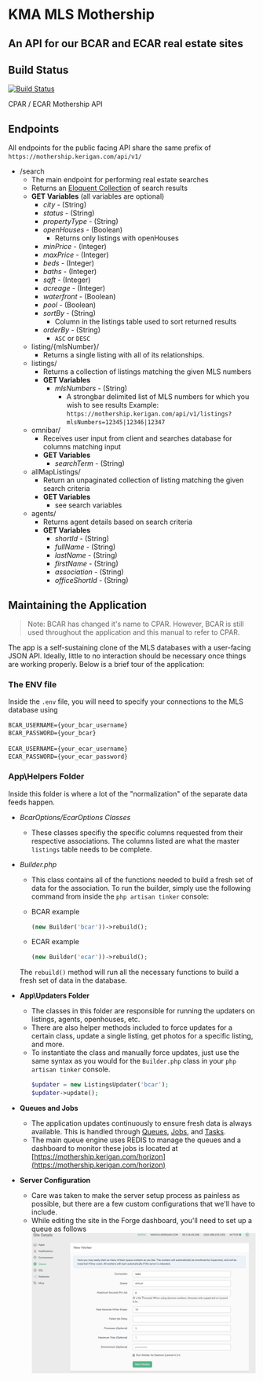 # KMA MLS Mothership

## An API for our BCAR and ECAR real estate sites

## Build Status
[![Build Status](https://travis-ci.org/Doomtickle/mothership.svg?branch=master)](https://travis-ci.org/Doomtickle/mothership)

CPAR / ECAR Mothership API
## Endpoints
All endpoints for the public facing API share the same prefix of
`https://mothership.kerigan.com/api/v1/`
   * /search
	   * The main endpoint for performing real estate searches
       * Returns an [Eloquent Collection](https://laravel.com/docs/5.7/collections) of search results
	   * **GET Variables** (all variables are optional)
		   * *city* - (String)
		   * *status* - (String)
		   * *propertyType* - (String)
		   * *openHouses* - (Boolean)
			   * Returns only listings with openHouses
		   * *minPrice* - (Integer)
           * *maxPrice* - (Integer)
           * *beds* - (Integer)
           * *baths* - (Integer)
           * *sqft* - (Integer)
           * *acreage* - (Integer)
           * *waterfront* - (Boolean)
           * *pool* - (Boolean)
           * *sortBy* - (String)
                * Column in the listings table used to sort returned results
           * *orderBy* - (String)
                * `ASC` or `DESC`
        * listing/{mlsNumber}/
            * Returns a single listing with all of its relationships.
        * listings/
            * Returns a collection of listings matching the given MLS numbers
            * **GET Variables**
                * *mlsNumbers* - (String)
                    * A strongbar delimited list of MLS numbers for which you wish to see results
                    Example:
                        `https://mothership.kerigan.com/api/v1/listings?mlsNumbers=12345|12346|12347`
        * omnibar/
            * Receives user input from client and searches database for columns matching input
            * **GET Variables**
                * *searchTerm* - (String)
        * allMapListings/
            * Return an unpaginated collection of listing matching the given search criteria
            * **GET Variables**
                * see search variables
        * agents/
            * Returns agent details based on search criteria
            * **GET Variables**
                * *shortId* - (String)
                * *fullName* - (String)
                * *lastName* - (String)
                * *firstName* - (String)
                * *association* - (String)
                * *officeShortId* - (String)

## Maintaining the Application

> Note: BCAR has changed it's name to CPAR. However, BCAR is still used throughout the application and this manual to refer to CPAR.

The app is a self-sustaining clone of the MLS databases with a user-facing JSON API. Ideally, little to no interaction should be necessary once things are working properly. Below is a brief tour of the application:

### The ENV file
Inside the `.env` file, you will need to specify your connections to the MLS database using
```
BCAR_USERNAME={your_bcar_username}
BCAR_PASSWORD={your_bcar}

ECAR_USERNAME={your_ecar_username}
ECAR_PASSWORD={your_ecar_password}
```

### App\Helpers Folder
Inside this folder is where a lot of the "normalization" of the separate data feeds happen.

* *BcarOptions/EcarOptions Classes*
    * These classes specifiy the specific columns requested from their respective associations. The columns listed are what the master `listings` table needs to be complete.

* *Builder.php*
    * This class contains all of the functions needed to build a fresh set of data for the association. To run the builder, simply use the following command from inside the `php artisan tinker` console:

    * BCAR example
        ```php
        (new Builder('bcar'))->rebuild();
        ```

    * ECAR example
        ```php
        (new Builder('ecar'))->rebuild();
        ```
    The `rebuild()` method will run all the necessary functions to build a fresh set of data in the database.
* **App\Updaters Folder**
    * The classes in this folder are responsible for running the updaters on listings, agents, openhouses, etc.
    * There are also helper methods included to force updates for a certain class, update a single listing, get photos for a specific listing, and more.
    * To instantiate the class and manually force updates, just use the same syntax as you would for the `Builder.php` class in your `php artisan tinker` console.
        ```php
        $updater = new ListingsUpdater('bcar');
        $updater->update();
        ```
* **Queues and Jobs**
    * The application updates continuously to ensure fresh data is always available. This is handled through [Queues](https://laravel.com/docs/5.5/queues), [Jobs](https://laravel.com/docs/5.5/queues#generating-job-classes), and [Tasks](https://laravel.com/docs/5.5/scheduling).
    * The main queue engine uses REDIS to manage the queues and a dashboard to monitor these jobs is located at [https://mothership.kerigan.com/horizon](https://mothership.kerigan.com/horizon)
* **Server Configuration**
    * Care was taken to make the server setup process as painless as possible, but there are a few custom configurations that we'll have to include.
    * While editing the site in the Forge dashboard, you'll need to set up a queue as follows
    ![forge dashboard](https://github.com/keriganmarketing/mothership/blob/master/forge_dashboard.png)